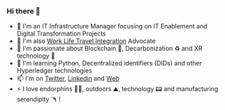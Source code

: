 ### Hi there 👋

- 💼 I'm an IT Infrastructure Manager focusing on IT Enablement and Digital Transformation Projects
- 💬 I'm also [Work Life Travel Integration](https://nomadic-me.com/blog/2020/12/22/work-life-travel-integration/) Advocate
- 👀 I'm passionate about Blockchain 🔗,  Decarbonization ♻️ and XR technology 👀
- 🌱 I'm learning Python, Decentralized identifiers (DIDs) and other Hyperledger technologies
- 📫 I'm on [Twitter](https://twitter.com/nomadic_me), [Linkedin](https://www.linkedin.com/in/satishsurath/) and [Web](https://n-m.co/)
- ⚡ I love endorphins 🏃‍♂️, outdoors ⛰, technology 📟 and manufacturing serendipity 🪃 !

<!-- Information Technology Manager with 14 years experience in IT Enablement and Digital Transformation Projects at Siemens. 
Intrapreneur at heart.
Work Life Travel Integration Advocate 
Passionate about Blockchain, Decarbonization, Leadership and XR technology

On a personal note, I love endorphins, outdoors, technology and manufacturing serendipity!

**nomadic-me/nomadic-me** is a ✨ _special_ ✨ repository because its `README.md` (this file) appears on your GitHub profile.

Here are some ideas to get you started:

- 🔭 I’m currently working on ...
- 🌱 I’m currently learning ...
- 👯 I’m looking to collaborate on ...
- 🤔 I’m looking for help with ...
- 💬 Ask me about ...
- 📫 How to reach me: ...
- 😄 Pronouns: ...
- ⚡ Fun fact: ...
-->
